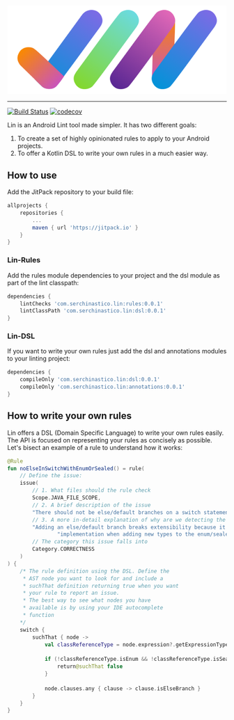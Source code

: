 ![LIN](./readme/logo.png)

---------------

[![Build Status](https://travis-ci.org/Serchinastico/Lin.svg?branch=master)](https://travis-ci.org/Serchinastico/Lin)
[![codecov](https://codecov.io/gh/Serchinastico/Lin/branch/master/graph/badge.svg)](https://codecov.io/gh/Serchinastico/Lin)

Lin is an Android Lint tool made simpler. It has two different goals:

1. To create a set of highly opinionated rules to apply to your Android projects.
2. To offer a Kotlin DSL to write your own rules in a much easier way.

## How to use

Add the JitPack repository to your build file:

```groovy
allprojects {
    repositories {
        ...
        maven { url 'https://jitpack.io' }
    }
}
```

### Lin-Rules

Add the rules module dependencies to your project and the dsl module as part of the lint classpath:

```groovy
dependencies {
    lintChecks 'com.serchinastico.lin:rules:0.0.1'
    lintClassPath 'com.serchinastico.lin:dsl:0.0.1'
}
```

### Lin-DSL

If you want to write your own rules just add the dsl and annotations modules to your linting project:

```groovy
dependencies {
    compileOnly 'com.serchinastico.lin:dsl:0.0.1'
    compileOnly 'com.serchinastico.lin:annotations:0.0.1'
}
```

## How to write your own rules

Lin offers a DSL (Domain Specific Language) to write your own rules easily. The API is focused on representing your rules as concisely as possible. Let's bisect an example of a rule to understand how it works:

```kotlin
@Rule
fun noElseInSwitchWithEnumOrSealed() = rule(
    // Define the issue:
    issue(
        // 1. What files should the rule check
        Scope.JAVA_FILE_SCOPE,
        // 2. A brief description of the issue
        "There should not be else/default branches on a switch statement checking for enum/sealed class values",
        // 3. A more in-detail explanation of why are we detecting the issue
        "Adding an else/default branch breaks extensibility because it won't let you know if there is a missing " +
                "implementation when adding new types to the enum/sealed class",
        // The category this issue falls into
        Category.CORRECTNESS
    )
) {
    /* The rule definition using the DSL. Define the
     * AST node you want to look for and include a
     * suchThat definition returning true when you want 
     * your rule to report an issue.
     * The best way to see what nodes you have
     * available is by using your IDE autocomplete
     * function
    */
    switch {
        suchThat { node ->
            val classReferenceType = node.expression?.getExpressionType() ?: (return@suchThat false)

            if (!classReferenceType.isEnum && !classReferenceType.isSealed) {
                return@suchThat false
            }

            node.clauses.any { clause -> clause.isElseBranch }
        }
    }
}
```